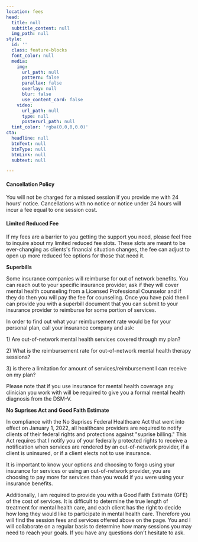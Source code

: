 ```yaml
---
location: fees
head:
  title: null
  subtitle_content: null
  img_path: null
style:
  id: ''
  class: feature-blocks
  font_color: null
  media:
    img:
      url_path: null
      pattern: false
      parallax: false
      overlay: null
      blur: false
      use_content_card: false
    video:
      url_path: null
      type: null
      posterurl_path: null
  tint_color: 'rgba(0,0,0,0.0)'
cta:
  headline: null
  btnText: null
  btnType: null
  btnLink: null
  subtext: null

---
```

<div class="d-flex align-items-center justify-content-around row">
<div class="col-sm-10 col-md-8 col-lg-6">
<h4>Cancellation Policy</h4>
<p>You will not be charged for a missed session if you provide me with 24 hours&rsquo; notice. Cancellations with no notice or notice under 24 hours will incur a fee equal to one session cost.</p>
<h4>Limited Reduced Fee&nbsp;</h4>
<p>If my fees are a barrier to you getting the support you need, please feel free to inquire about my limited reduced fee slots. These slots are meant to be ever-changing as clients's financial situation changes, the fee can adjust to open up more reduced fee options for those that need it.&nbsp;</p>
<p><strong>Superbills</strong></p>
<p>Some insurance companies will reimburse for out of network benefits. You can reach out to your specific insurance provider, ask if they will cover mental health counseling from a Licensed Professional Counselor and if they do then you will pay the fee for counseling. Once you have paid then I can provide you with a superbill document that you can submit to your insurance provider to reimburse for some portion of services.</p>
<p>In order to find out what your reimbursement rate would be for your personal plan, call your insurance company and ask:&nbsp;</p>
<p>1) Are out-of-network mental health services covered through my plan?</p>
<p>2) What is the reimbursement rate for out-of-network mental health therapy sessions?</p>
<p>3) is there a limitation for amount of services/reimbursement I can receive on my plan?&nbsp;</p>
<p>Please note that if you use insurance for mental health coverage any clinician you work with will be required to give you a formal mental health diagnosis from the DSM-V.&nbsp;</p>
<p><strong>No Suprises Act and Good Faith Estimate</strong></p>
<p>In compliance with the No Suprises Federal Healthcare Act that went into effect on January 1, 2022, all healthcare providers are required to notify clients of their federal rights and protections against "suprise billing." This Act requires that I notify you of your federally protected rights to receive a notification when services are rendered by an out-of-network provider, if a client is uninsured, or if a client elects not to use insurance.&nbsp;&nbsp;</p>
<p>It is important to know your options and choosing to forgo using your insurance for services or using an out-of-network provider, you are choosing to pay more for services than you would if you were using your insurance benefits.&nbsp;</p>
<p>Additionally, I am required to provide you with a Good Faith Estimate (GFE) of the cost of services. It is difficult to determine the true length of treatment for mental health care, and each client has the right to decide how long they would like to participate in mental health care. Therefore you will find the session fees and services offered above on the page. You and I will collaborate on a regular basis to determine how many sessions you may need to reach your goals. If you have any questions don't hesitate to ask.&nbsp;</p>
</div>
</div>
